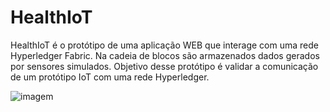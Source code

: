 # HealthIoT
HealthIoT é o protótipo de uma aplicação WEB que interage com uma rede Hyperledger Fabric. Na cadeia de blocos são armazenados dados gerados por sensores simulados. Objetivo desse protótipo é validar a comunicação de um protótipo IoT com uma rede Hyperledger.

![imagem](image.png)
